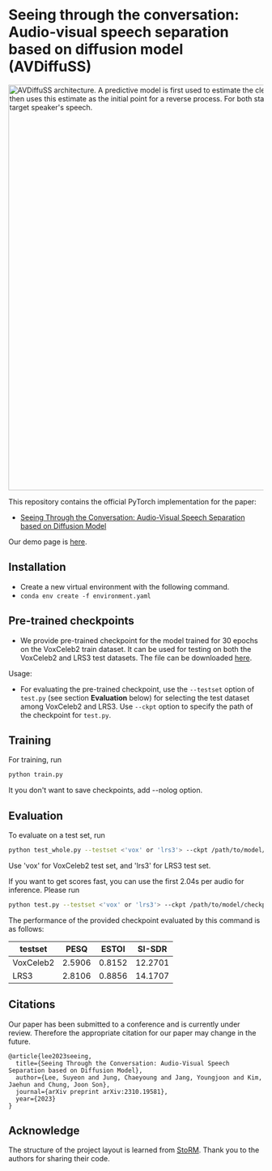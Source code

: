 # Seeing through the conversation: Audio-visual speech separation based on diffusion model (AVDiffuSS)

<img src="https://github.com/cyongong/AVDiffuSS/assets/83945744/68a42129-9230-46f6-9258-5c7a8a7140f9" width="800" alt="AVDiffuSS architecture. A predictive model is first used to estimate the clean speech. The following generative stage then uses this estimate as the initial point for a reverse process. For both stages, visual streams are used to extract the target speaker's speech.">


This repository contains the official PyTorch implementation for the paper:

- [Seeing Through the Conversation: Audio-Visual Speech Separation based on Diffusion Model](https://arxiv.org/abs/2310.19581)

Our demo page is [here](https://mmai.io/projects/avdiffuss/).

## Installation

- Create a new virtual environment with the following command.
- `conda env create -f environment.yaml`

## Pre-trained checkpoints

- We provide pre-trained checkpoint for the model trained for 30 epochs on the VoxCeleb2 train dataset. It can be used for testing on both the VoxCeleb2 and LRS3 test datasets. The file can be downloaded [here](https://drive.google.com/file/d/1aE0_4W0KktabyFi4e6inQZiQsqWYgR_U/view?usp=sharing).

Usage:
- For evaluating the pre-trained checkpoint, use the `--testset` option of `test.py` (see section **Evaluation** below) for selecting the test dataset among VoxCeleb2 and LRS3. Use `--ckpt` option to specify the path of the checkpoint for `test.py`.

## Training

For training, run
```bash
python train.py 
```
It you don't want to save checkpoints, add --nolog option.

## Evaluation

To evaluate on a test set, run
```bash
python test_whole.py --testset <'vox' or 'lrs3'> --ckpt /path/to/model/checkpoint --data_dir /path/to/test/data/directory
```
Use 'vox' for VoxCeleb2 test set, and 'lrs3' for LRS3 test set.

If you want to get scores fast, you can use the first 2.04s per audio for inference. Please run
```bash
python test.py --testset <'vox' or 'lrs3'> --ckpt /path/to/model/checkpoint --data_dir /path/to/test/data/directory
```
The performance of the provided checkpoint evaluated by this command is as follows:

| testset | PESQ | ESTOI | SI-SDR|
|---------|------|-------|-------|
|VoxCeleb2|2.5906|0.8152 |12.2701|
|   LRS3  |2.8106|0.8856 |14.1707|

## Citations

Our paper has been submitted to a conference and is currently under review. Therefore the appropriate citation for our paper may change in the future.

```
@article{lee2023seeing,
  title={Seeing Through the Conversation: Audio-Visual Speech Separation based on Diffusion Model},
  author={Lee, Suyeon and Jung, Chaeyoung and Jang, Youngjoon and Kim, Jaehun and Chung, Joon Son},
  journal={arXiv preprint arXiv:2310.19581},
  year={2023}
}
```

## Acknowledge

The structure of the project layout is learned from [StoRM](https://github.com/sp-uhh/storm).
Thank you to the authors for sharing their code.


